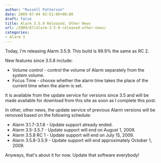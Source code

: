 ```yaml
---
author: "Russell Patterson"
date: 2009-07-04 03:51:00+00:00
draft: false
title: Alarm 3.5.9 Released, Other News
url: /2009/07/alarm-3-5-9-released-other-news/
categories:
- Alarm 3
---
```


Today, I'm releasing Alarm 3.5.9.  This build is 99.9% the same as RC 2.

New features since 3.5.8 include:
- Volume control - control the volume of Alarm separately from the system volume.
- Focus Time - choose whether the alarm time takes the place of the current time when the alarm is set.

It is available from the update service for versions since 3.5 and will be made available for download from this site as soon as I complete this post.

In other, other news, the update service of previous Alarm versions will be removed based on the following schedule:
- Alarm 3.1.7-3.1.8 - Update support already ended.
- Alarm 3.5-3.5.7 - Update support will end on August 1, 2009.
- Alarm 3.5.8 RC 1 - Update support will end on July 15, 2009.
- Alarm 3.5.8-3.5.9 - Update support will end approximately October 1, 2009.

Anyways, that's about it for now.  Update that software everybody!
